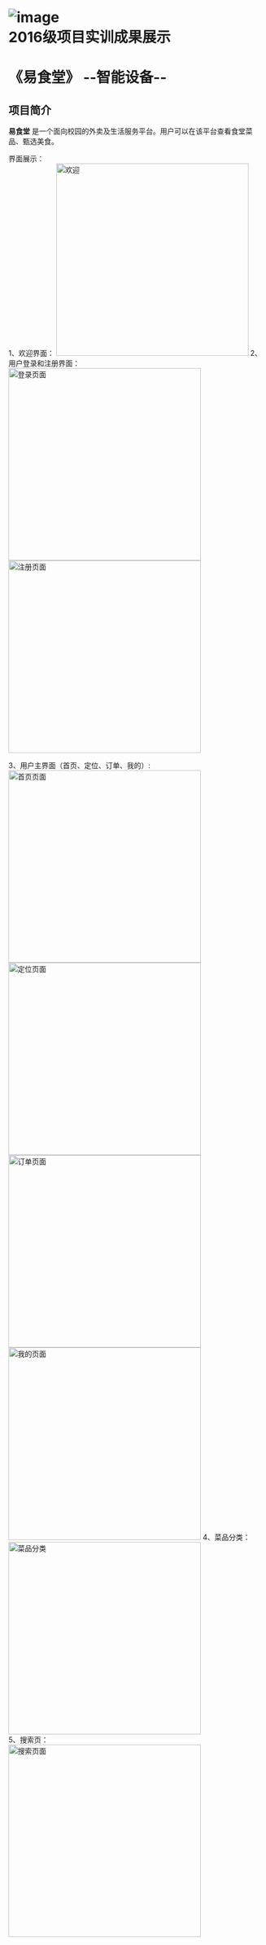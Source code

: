 ![image](https://github.com/syfan7561/Software-Engineering/blob/master/Project/image/logo.png)  
2016级项目实训成果展示
==
《易食堂》 --智能设备--
==  
项目简介
---
  **易食堂**
是一个面向校园的外卖及生活服务平台。用户可以在该平台查看食堂菜品、甄选美食。

界面展示：  
1、欢迎界面：
<img src="https://github.com/syfan7561/yiShiTang/blob/master/%E5%9B%BE%E7%89%87/image/%E6%AC%A2%E8%BF%8E%E7%95%8C%E9%9D%A2.png" width="378" alt="欢迎">
2、用户登录和注册界面：  
<img src="https://github.com/syfan7561/yiShiTang/blob/master/%E5%9B%BE%E7%89%87/image/%E7%99%BB%E5%BD%95%E7%95%8C%E9%9D%A2.png" width="378" alt="登录页面">
<img src="https://github.com/syfan7561/yiShiTang/blob/master/%E5%9B%BE%E7%89%87/image/%E6%B3%A8%E5%86%8C%E7%95%8C%E9%9D%A2.png" width="378" alt="注册页面">  

3、用户主界面（首页、定位、订单、我的）:  
<img src="https://github.com/syfan7561/yiShiTang/blob/master/%E5%9B%BE%E7%89%87/image/%E9%A6%96%E9%A1%B5_1.png" width="378" alt="首页页面">
<img src="https://github.com/syfan7561/yiShiTang/blob/master/%E5%9B%BE%E7%89%87/image/%E5%9C%B0%E5%9B%BE%E7%95%8C%E9%9D%A2.png" width="378" alt="定位页面">  
<img src="https://github.com/syfan7561/yiShiTang/blob/master/%E5%9B%BE%E7%89%87/image/%E8%AE%A2%E5%8D%95%E7%95%8C%E9%9D%A2.png" width="378" alt="订单页面"> 
<img src="https://github.com/syfan7561/yiShiTang/blob/master/%E5%9B%BE%E7%89%87/image/%E6%88%91%E7%9A%84%E4%BF%A1%E6%81%AF%E7%95%8C%E9%9D%A2.png" width="378" alt="我的页面"> 
4、菜品分类：  
<img src="https://github.com/syfan7561/yiShiTang/blob/master/%E5%9B%BE%E7%89%87/image/%E8%8F%9C%E5%93%81%E5%88%86%E7%B1%BB.png" width="378" alt="菜品分类">  
5、搜索页：  
<img src="https://github.com/syfan7561/yiShiTang/blob/master/%E5%9B%BE%E7%89%87/image/%E6%90%9C%E7%B4%A2%E7%95%8C%E9%9D%A2.png" width="378" alt="搜索页面"> 

